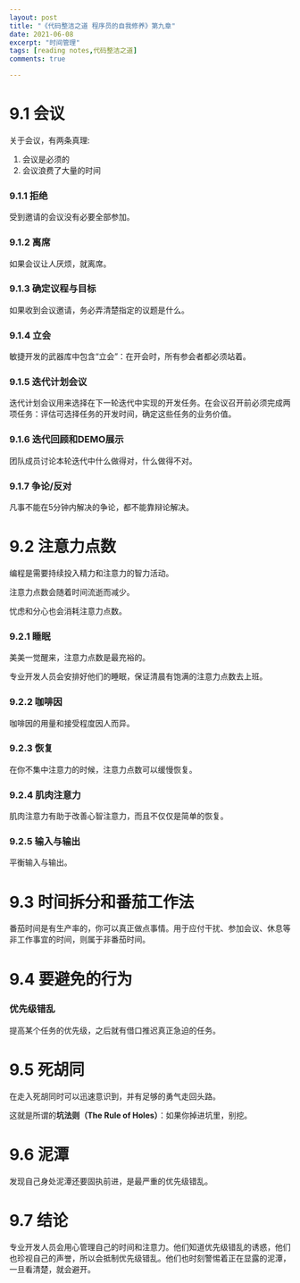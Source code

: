 ```yaml
---
layout: post
title: "《代码整洁之道 程序员的自我修养》第九章"
date: 2021-06-08
excerpt: "时间管理"                 
tags: [reading notes,代码整洁之道]
comments: true

---
```




# 9.1 会议

关于会议，有两条真理:

1. 会议是必须的
2. 会议浪费了大量的时间

### 9.1.1 拒绝

受到邀请的会议没有必要全部参加。

### 9.1.2 离席

如果会议让人厌烦，就离席。

### 9.1.3 确定议程与目标

如果收到会议邀请，务必弄清楚指定的议题是什么。

### 9.1.4 立会

敏捷开发的武器库中包含“立会”：在开会时，所有参会者都必须站着。

### 9.1.5 迭代计划会议

迭代计划会议用来选择在下一轮迭代中实现的开发任务。在会议召开前必须完成两项任务：评估可选择任务的开发时间，确定这些任务的业务价值。

### 9.1.6 迭代回顾和DEMO展示

团队成员讨论本轮迭代中什么做得对，什么做得不对。

### 9.1.7 争论/反对

凡事不能在5分钟内解决的争论，都不能靠辩论解决。

# 9.2 注意力点数

编程是需要持续投入精力和注意力的智力活动。

注意力点数会随着时间流逝而减少。

忧虑和分心也会消耗注意力点数。

### 9.2.1 睡眠

美美一觉醒来，注意力点数是最充裕的。

专业开发人员会安排好他们的睡眠，保证清晨有饱满的注意力点数去上班。

### 9.2.2 咖啡因

咖啡因的用量和接受程度因人而异。

### 9.2.3 恢复

在你不集中注意力的时候，注意力点数可以缓慢恢复。

### 9.2.4 肌肉注意力

肌肉注意力有助于改善心智注意力，而且不仅仅是简单的恢复。

### 9.2.5 输入与输出

平衡输入与输出。

# 9.3 时间拆分和番茄工作法

番茄时间是有生产率的，你可以真正做点事情。用于应付干扰、参加会议、休息等非工作事宜的时间，则属于非番茄时间。

# 9.4 要避免的行为

### 优先级错乱

提高某个任务的优先级，之后就有借口推迟真正急迫的任务。

# 9.5 死胡同

在走入死胡同时可以迅速意识到，并有足够的勇气走回头路。

这就是所谓的**坑法则（The Rule of Holes）**：如果你掉进坑里，别挖。

# 9.6 泥潭

发现自己身处泥潭还要固执前进，是最严重的优先级错乱。

# 9.7 结论

专业开发人员会用心管理自己的时间和注意力。他们知道优先级错乱的诱惑，他们也珍视自己的声誉，所以会抵制优先级错乱。他们也时刻警惕着正在显露的泥潭，一旦看清楚，就会避开。
